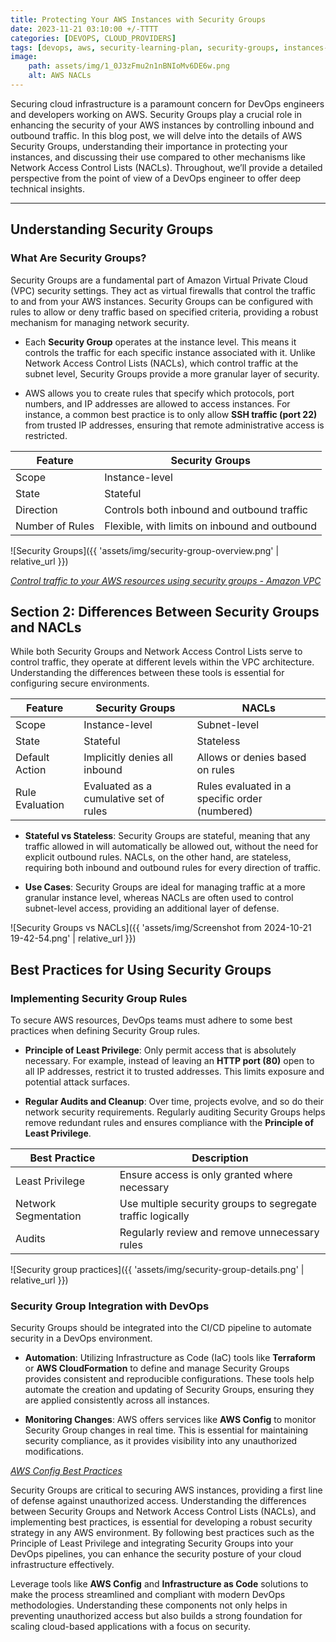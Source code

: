 ```yaml
---
title: Protecting Your AWS Instances with Security Groups 
date: 2023-11-21 03:10:00 +/-TTTT
categories: [DEVOPS, CLOUD_PROVIDERS]
tags: [devops, aws, security-learning-plan, security-groups, instances-protection, cloud-providers]
image:
    path: assets/img/1_0J3zFmu2n1nBNIoMv6DE6w.png
    alt: AWS NACLs
---
```


Securing cloud infrastructure is a paramount concern for DevOps engineers and developers working on AWS. Security Groups play a crucial role in enhancing the security of your AWS instances by controlling inbound and outbound traffic. In this blog post, we will delve into the details of AWS Security Groups, understanding their importance in protecting your instances, and discussing their use compared to other mechanisms like Network Access Control Lists (NACLs). Throughout, we’ll provide a detailed perspective from the point of view of a DevOps engineer to offer deep technical insights.

---

## Understanding Security Groups

### What Are Security Groups?
Security Groups are a fundamental part of Amazon Virtual Private Cloud (VPC) security settings. They act as virtual firewalls that control the traffic to and from your AWS instances. Security Groups can be configured with rules to allow or deny traffic based on specified criteria, providing a robust mechanism for managing network security.

- Each **Security Group** operates at the instance level. This means it controls the traffic for each specific instance associated with it. Unlike Network Access Control Lists (NACLs), which control traffic at the subnet level, Security Groups provide a more granular layer of security.
  
- AWS allows you to create rules that specify which protocols, port numbers, and IP addresses are allowed to access instances. For instance, a common best practice is to only allow **SSH traffic (port 22)** from trusted IP addresses, ensuring that remote administrative access is restricted.

| Feature | Security Groups |
|---------|----------------|
| Scope   | Instance-level |
| State   | Stateful       |
| Direction | Controls both inbound and outbound traffic |
| Number of Rules | Flexible, with limits on inbound and outbound |

![Security Groups]({{ 'assets/img/security-group-overview.png' | relative_url }})

*[Control traffic to your AWS resources using security groups - Amazon VPC](https://aws.amazon.com/documentation)*

## Section 2: Differences Between Security Groups and NACLs

While both Security Groups and Network Access Control Lists serve to control traffic, they operate at different levels within the VPC architecture. Understanding the differences between these tools is essential for configuring secure environments.

| **Feature** | **Security Groups** | **NACLs** |
|-------------|----------------------|-----------|
| Scope       | Instance-level       | Subnet-level |
| State       | Stateful             | Stateless    |
| Default Action | Implicitly denies all inbound | Allows or denies based on rules |
| Rule Evaluation | Evaluated as a cumulative set of rules | Rules evaluated in a specific order (numbered) |

- **Stateful vs Stateless**: Security Groups are stateful, meaning that any traffic allowed in will automatically be allowed out, without the need for explicit outbound rules. NACLs, on the other hand, are stateless, requiring both inbound and outbound rules for every direction of traffic.

- **Use Cases**: Security Groups are ideal for managing traffic at a more granular instance level, whereas NACLs are often used to control subnet-level access, providing an additional layer of defense.

![Security Groups vs NACLs]({{ 'assets/img/Screenshot from 2024-10-21 19-42-54.png' | relative_url }})

## Best Practices for Using Security Groups

### Implementing Security Group Rules
To secure AWS resources, DevOps teams must adhere to some best practices when defining Security Group rules.

- **Principle of Least Privilege**: Only permit access that is absolutely necessary. For example, instead of leaving an **HTTP port (80)** open to all IP addresses, restrict it to trusted addresses. This limits exposure and potential attack surfaces.

- **Regular Audits and Cleanup**: Over time, projects evolve, and so do their network security requirements. Regularly auditing Security Groups helps remove redundant rules and ensures compliance with the **Principle of Least Privilege**.

| Best Practice | Description |
|---------------|-------------|
| Least Privilege | Ensure access is only granted where necessary |
| Network Segmentation | Use multiple security groups to segregate traffic logically |
| Audits | Regularly review and remove unnecessary rules |

![Security group practices]({{ 'assets/img/security-group-details.png' | relative_url }})

### Security Group Integration with DevOps
Security Groups should be integrated into the CI/CD pipeline to automate security in a DevOps environment.

- **Automation**: Utilizing Infrastructure as Code (IaC) tools like **Terraform** or **AWS CloudFormation** to define and manage Security Groups provides consistent and reproducible configurations. These tools help automate the creation and updating of Security Groups, ensuring they are applied consistently across all instances.

- **Monitoring Changes**: AWS offers services like **AWS Config** to monitor Security Group changes in real time. This is essential for maintaining security compliance, as it provides visibility into any unauthorized modifications.

*[AWS Config Best Practices](https://aws.amazon.com/config/documentation)*

Security Groups are critical to securing AWS instances, providing a first line of defense against unauthorized access. Understanding the differences between Security Groups and Network Access Control Lists (NACLs), and implementing best practices, is essential for developing a robust security strategy in any AWS environment. By following best practices such as the Principle of Least Privilege and integrating Security Groups into your DevOps pipelines, you can enhance the security posture of your cloud infrastructure effectively.

Leverage tools like **AWS Config** and **Infrastructure as Code** solutions to make the process streamlined and compliant with modern DevOps methodologies. Understanding these components not only helps in preventing unauthorized access but also builds a strong foundation for scaling cloud-based applications with a focus on security.
